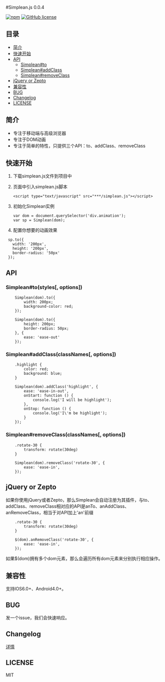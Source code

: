 #Simplean.js 0.0.4
    
[![npm](https://img.shields.io/badge/npm-0.0.4-orange.svg)](https://www.npmjs.com/package/simplean.js)
[![GitHub license](https://img.shields.io/github/license/mashape/apistatus.svg)](https://github.com/liyandalmllml/simplean.js/blob/dev/LICENSE)

## 目录
- [简介](#introduce)
- [快速开始](#quick-start)
- [API](#all-api)
  - [Simplean#to](#api-to)
  - [Simplean#addClass](#api-add-class)
  - [Simplean#removeClass](#api-remove-class)
- [jQuery or Zepto](#jq)
- [兼容性](#compatibility)
- [BUG](#bug)
- [Changelog](#changeLog)
- [LICENSE](#license)

<a name="introduce"></a>
## 简介
* 专注于移动端与高级浏览器
* 专注于DOM动画
* 专注于简单的特性，只提供三个API：to、addClass、removeClass

<a name="quick-start"></a>
## 快速开始
1. 下载simplean.js文件到项目中

2. 页面中引入simplean.js脚本

    `<script type="text/javascript" src="***/simplean.js"></script>`

3. 初始化Simplean实例
    
    ```
    var dom = document.querySelector('div.animation');
    var sp = Simplean(dom);
    ```

4. 配置你想要的动画效果
 ```
  sp.to({
    width: '200px',
    height: '200px',
    border-radius: '50px'
  });
 ```

<a name="all-api"></a>
## API
<a name="api-to"></a>
### Simplean#to(styles[, options])
````
    Simplean(dom).to({
        width: 200px;
        background-color: red;
    });
````
````
    Simplean(dom).to({
        height: 200px;
        border-radius: 50px;
    }, {
        ease: 'ease-out'
    });
````
<a name="api-add-class"></a>
### Simplean#addClass(classNames[, options])
````
    .highlight {
        color: red;
        background: blue;
    }

    Simplean(dom).addClass('highlight', {
        ease: 'ease-in-out',
        onStart: function () {
            console.log('I will be highlight');
        },
        onStop: function () {
            console.log('I\'m be highlight');
        }
    });
````
<a name="api-remove-class"></a>
### Simplean#removeClass(classNames[, options])
````
    .rotate-30 {
        transform: rotate(30deg)
    }

    Simplean(dom).removeClass('rotate-30', {
        ease: 'ease-in',
    });
````
<a name="jq"></a>

## jQuery or Zepto
如果你使用jQuery或者Zepto，那么Simplean会自动注册为其插件，与to、addClass、removeClass相对应的API是anTo、anAddClass、anRemoveClass，相当于对API加上'an'前缀
````
    .rotate-30 {
        transform: rotate(30deg)
    }

    $(dom).anRemoveClass('rotate-30', {
        ease: 'ease-in',
    });
````

如果$(dom)拥有多个dom元素，那么会遍历所有dom元素来分别执行相应操作。
<a name="compatibility"></a>
## 兼容性
支持IOS6.0+、Android4.0+。

<a name="bug"></a>
## BUG
发一个issue，我们会快速响应。

<a name="changeLog"></a>
## Changelog
[详情](http://liyandalmllml.github.io/simplean.js)

<a name="license"></a>
## LICENSE
MIT
